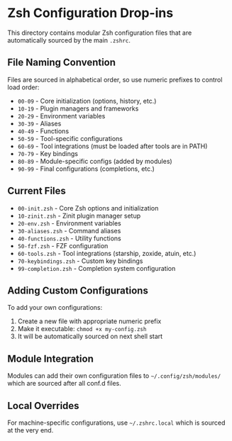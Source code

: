 # Zsh Configuration Drop-ins

This directory contains modular Zsh configuration files that are automatically sourced by the main `.zshrc`.

## File Naming Convention

Files are sourced in alphabetical order, so use numeric prefixes to control load order:

- `00-09` - Core initialization (options, history, etc.)
- `10-19` - Plugin managers and frameworks
- `20-29` - Environment variables
- `30-39` - Aliases
- `40-49` - Functions
- `50-59` - Tool-specific configurations
- `60-69` - Tool integrations (must be loaded after tools are in PATH)
- `70-79` - Key bindings
- `80-89` - Module-specific configs (added by modules)
- `90-99` - Final configurations (completions, etc.)

## Current Files

- `00-init.zsh` - Core Zsh options and initialization
- `10-zinit.zsh` - Zinit plugin manager setup
- `20-env.zsh` - Environment variables
- `30-aliases.zsh` - Command aliases
- `40-functions.zsh` - Utility functions
- `50-fzf.zsh` - FZF configuration
- `60-tools.zsh` - Tool integrations (starship, zoxide, atuin, etc.)
- `70-keybindings.zsh` - Custom key bindings
- `99-completion.zsh` - Completion system configuration

## Adding Custom Configurations

To add your own configurations:

1. Create a new file with appropriate numeric prefix
2. Make it executable: `chmod +x my-config.zsh`
3. It will be automatically sourced on next shell start

## Module Integration

Modules can add their own configuration files to `~/.config/zsh/modules/` which are sourced after all conf.d files.

## Local Overrides

For machine-specific configurations, use `~/.zshrc.local` which is sourced at the very end.